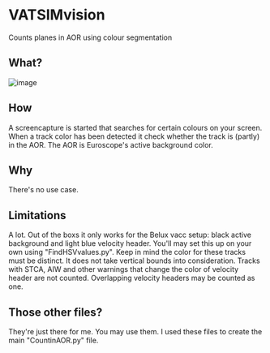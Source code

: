 # VATSIMvision
Counts planes in AOR using colour segmentation

## What?
![image](https://user-images.githubusercontent.com/51272243/153290841-16ed59fa-be9c-4972-945a-bc3ab39db0a1.png)


## How
A screencapture is started that searches for certain colours on your screen. When a track color has been detected it check whether the track is (partly) in the AOR. The AOR is Euroscope's active background color.

## Why
There's no use case.

## Limitations
A lot. Out of the boxs it only works for the Belux vacc setup: black active background and light blue velocity header. You'll may set this up on your own using "FindHSVvalues.py". Keep in mind the color for these tracks must be distinct.
It does not take vertical bounds into consideration. 
Tracks with STCA, AIW and other warnings that change the color of velocity header are not counted.
Overlapping velocity headers may be counted as one. 

## Those other files?
They're just there for me. You may use them. I used these files to create the main "CountinAOR.py" file.
